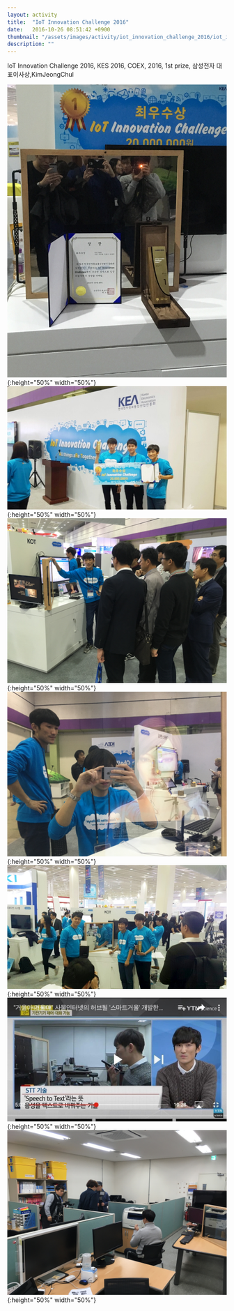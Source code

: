 ```yaml
---
layout: activity
title:  "IoT Innovation Challenge 2016"
date:   2016-10-26 08:51:42 +0900
thumbnail: "/assets/images/activity/iot_innovation_challenge_2016/iot_innovation_challenge2016_thumbnail.JPG"
description: ""
---
```


IoT Innovation Challenge 2016, KES 2016, COEX, 2016, 1st prize, 삼성전자 대표이사상,KimJeongChul

![](/assets/images/activity/iot_innovation_challenge_2016/iot_innovation_challenge2016_1.JPG){:height="50%" width="50%"}
![](/assets/images/activity/iot_innovation_challenge_2016/iot_innovation_challenge2016_2.JPG){:height="50%" width="50%"}
![](/assets/images/activity/iot_innovation_challenge_2016/iot_innovation_challenge2016_3.JPG){:height="50%" width="50%"}
![](/assets/images/activity/iot_innovation_challenge_2016/iot_innovation_challenge2016_4.JPG){:height="50%" width="50%"}
![](/assets/images/activity/iot_innovation_challenge_2016/iot_innovation_challenge2016_5.JPG){:height="50%" width="50%"}
![](/assets/images/activity/iot_innovation_challenge_2016/iot_innovation_challenge2016_6.jpg){:height="50%" width="50%"}
![](/assets/images/activity/iot_innovation_challenge_2016/iot_innovation_challenge2016_7.JPG){:height="50%" width="50%"}
